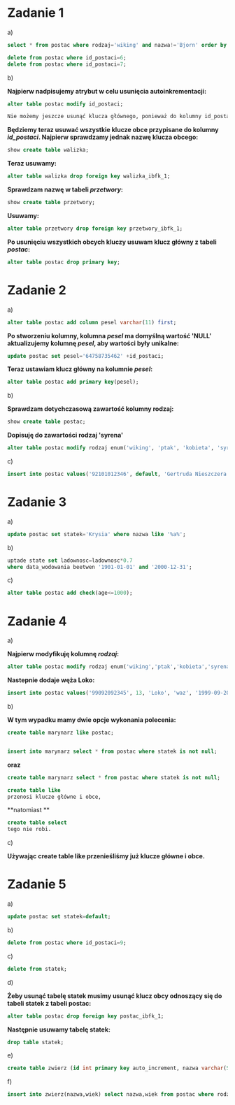# Zadanie 1

a)
```sql
select * from postac where rodzaj='wiking' and nazwa!='Bjorn' order by data_ur;

delete from postac where id_postaci=6;
delete from postac where id_postaci=7;
```
b)  

**Najpierw nadpisujemy atrybut w celu usunięcia autoinkrementacji:**
```sql
alter table postac modify id_postaci;

Nie możemy jeszcze usunąć klucza głównego, ponieważ do kolumny id_postaci są przypisane klucze obce przy pomocy `alter table`. 
```

**Będziemy teraz usuwać wszystkie klucze obce przypisane do kolumny _id_postaci_. Najpierw sprawdzamy jednak nazwę klucza obcego:**
```sql
show create table walizka;
```
**Teraz usuwamy:**
```sql
alter table walizka drop foreign key walizka_ibfk_1;
```
**Sprawdzam nazwę w tabeli _przetwory_:**
```sql
show create table przetwory;
```
**Usuwamy:**
```sql
alter table przetwory drop foreign key przetwory_ibfk_1;
```
**Po usunięciu wszystkich obcych kluczy usuwam klucz główny z tabeli _postac_:**
```sql
alter table postac drop primary key;
```
# Zadanie 2

a)
```sql
alter table postac add column pesel varchar(11) first;
```
**Po stworzeniu kolumny, kolumna _pesel_ ma domyślną wartość 'NULL' aktualizujemy kolumnę _pesel_, aby wartości były unikalne:**
```sql
update postac set pesel='64758735462' +id_postaci;
```
**Teraz ustawiam klucz główny na kolumnie _pesel_:**
```sql
alter table postac add primary key(pesel);
```
b)

**Sprawdzam dotychczasową zawartość kolumny rodzaj:**
```sql
show create table postac;
```
**Dopisuję do zawartości rodzaj 'syrena'**
```sql
alter table postac modify rodzaj enum('wiking', 'ptak', 'kobieta', 'syrena');
```
c)
```sql
insert into postac values('92101012346', default, 'Gertruda Nieszczera', 'syrena', '1992-10-10', 28, default, default);
```
# Zadanie 3

a)
```sql
update postac set statek='Krysia' where nazwa like '%a%';
```
b)
```sql
uptade state set ladownosc=ladownosc*0.7
where data_wodowania beetwen '1901-01-01' and '2000-12-31';
```
c)
```sql
alter table postac add check(age<=1000);
```
# Zadanie 4

a) 

**Najpierw modyfikuję kolumnę _rodzaj_:**
```sql
alter table postac modify rodzaj enum('wiking','ptak','kobieta','syrena','waz');
```
**Nastepnie dodaje węża Loko:**
```sql
insert into postac values('99092092345', 13, 'Loko', 'waz', '1999-09-20-, 21, default, default);
```
b)  

**W tym wypadku mamy dwie opcje wykonania polecenia:**
```sql
create table marynarz like postac;


insert into marynarz select * from postac where statek is not null;
```
**oraz**
```sql
create table marynarz select * from postac where statek is not null;
```
```sql
create table like
przenosi klucze główne i obce,  
```
**natomiast **
```sql
create table select
tego nie robi.
```
c)

**Używając create table like przenieśliśmy już klucze główne i obce.**

# Zadanie 5

a)  
```sql
update postac set statek=default;
```
b)
```sql
delete from postac where id_postaci=9;
```
c)
```sql
delete from statek;
```
d)  

**Żeby usunąć tabelę statek musimy usunąć klucz obcy odnoszący się do tabeli statek z tabeli postac:**
```sql
alter table postac drop foreign key postac_ibfk_1;
```
**Następnie usuwamy tabelę statek:**
```sql
drop table statek;
```
e)
```sql
create table zwierz (id int primary key auto_increment, nazwa varchar(50), wiek int);
```
f)
```sql
insert into zwierz(nazwa,wiek) select nazwa,wiek from postac where rodzaj='ptak' and rodzaj='waz';
```
 	



 